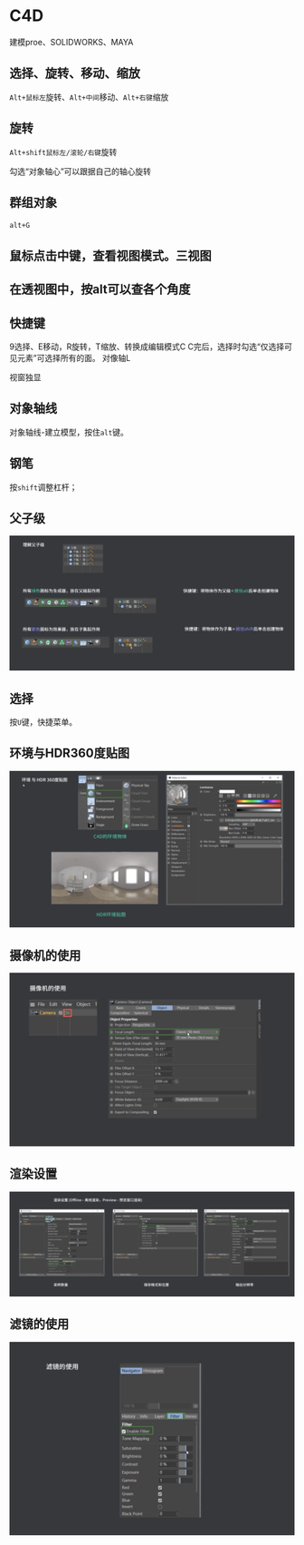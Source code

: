 # C4D

建模proe、SOLIDWORKS、MAYA

## 选择、旋转、移动、缩放

`Alt+鼠标左`旋转、`Alt+中间`移动、`Alt+右键`缩放

## 旋转

`Alt+shift鼠标左/滚轮/右键`旋转

勾选“对象轴心”可以跟据自己的轴心旋转

## 群组对象

`alt+G`

## 鼠标点击中键，查看视图模式。三视图

## 在透视图中，按alt可以查各个角度

## 快捷键

9选择、E移动，R旋转，T缩放、转换成编辑模式C
C完后，选择时勾选“仅选择可见元素”可选择所有的面。
对像轴L

视窗独显

## 对象轴线

对象轴线-建立模型，按住`alt`键。

## 钢笔

按`shift`调整杠杆；

## 父子级

![image-20210131125620680](c4d.assets/image-20210131125620680.png)

## 选择

按`U`键，快捷菜单。

## 环境与HDR360度贴图

![image-20210207085411960](c4d.assets/image-20210207085411960.png)

## 摄像机的使用

![image-20210207085548214](c4d.assets/image-20210207085548214.png)

## 渲染设置

![image-20210207085722517](c4d.assets/image-20210207085722517.png)

## 滤镜的使用

![image-20210207090057354](c4d.assets/image-20210207090057354.png)